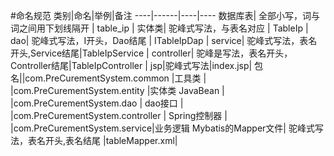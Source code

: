 
#命名规范
类别|命名|举例|备注
----|------|----|----
数据库表| 全部小写，词与词之间用下划线隔开 | table_ip |
实体类| 驼峰式写法，与表名对应          | TableIp |
dao| 驼峰式写法，I开头，Dao结尾      | ITableIpDap | 
service|	驼峰式写法，表名开头,Service结尾|TableIpService | 
controller| 驼峰是写法，表名开头，Controller结尾|TableIpController |
jsp|驼峰式写法|index.jsp|
包名||com.PreCurementSystem.common |工具类
 | |com.PreCurementSystem.entity |实体类 JavaBean
 | |com.PreCurementSystem.dao | dao接口
 | |com.PreCurementSystem.controller | Spring控制器
 | |com.PreCurementSystem.service|业务逻辑
Mybatis的Mapper文件| 驼峰式写法，表名开头,表名结尾 |tableMapper.xml|	


